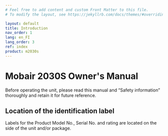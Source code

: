 ```yaml
---
# Feel free to add content and custom Front Matter to this file.
# To modify the layout, see https://jekyllrb.com/docs/themes/#overriding-theme-defaults

layout: default
title: Introduction
nav_order: 1
lang: en_FI
lang_order: 3
ref: index
product: m2030s
---
```


# Mobair 2030S Owner's Manual
Before operating the unit, please read this manual and “Safety information” thoroughly and retain it for future reference.

## Location of the identification label
Labels for the Product Model No., Serial No. and rating are located on the side of the unit and/or package.
